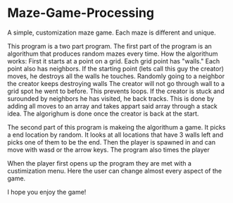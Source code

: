 # Maze-Game-Processing
A simple, customization maze game. Each maze is different and unique.

This program is a two part program. The first part of the program is an algorithum that produces random mazes every time. 
How the algorithum works:
First it starts at a point on a grid. Each grid point has "walls." Each point also has neighbors.
If the starting point (lets call this guy the creator) moves, he destroys all the walls he touches.
Randomly going to a neighbor the creator keeps destroying walls
The creator will not go through wall to a grid spot he went to before. This prevents loops.
If the creator is stuck and surounded by neighbors he has visited, he back tracks.
This is done by adding all moves to an array and takes appart said array through a stack idea.
The algorighum is done once the creator is back at the start.

The second part of this program is makeing the algorithum a game.
It picks a end location by random. It looks at all locations that have 3 walls left and picks one of them to be the end.
Then the player is spawned in and can move with wasd or the arrow keys.
The program also times the player

When the player first opens up the program they are met with a custimization menu.
Here the user can change almost every aspect of the game.

I hope you enjoy the game!
